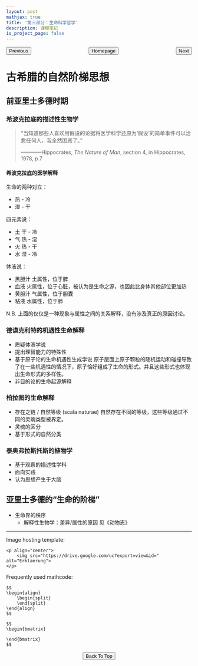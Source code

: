 ```yaml
---
layout: post
mathjax: true
title: '第三部分：生命科学哲学'
description: 课程笔记
is_project_page: false
---
```



<p style="text-align:center;">
<button type="button" onclick="window.location.href='index.html';">Homepage</button>
<span style="float:left;"><button type="button" onclick="window.location.href='PartII.html';">Previous</button></span>
<span style="float:right;"><button type="button" onclick="window.location.href='PartIV.html';">Next</button></span>
</p>

# 古希腊的自然阶梯思想
## 前亚里士多德时期
### 希波克拉底的描述性生物学
> “当知道那些人喜欢用假设的论据将医学科学还原为‘假设’的简单事件可以治愈任何人，我全然困惑了。”
>
> ————Hippocrates, _The Nature of Man_, section 4, in Hippocrates, 1978, p.7

#### 希波克拉底的医学解释
生命的两种对立：
* 热 - 冷
* 湿 - 干

四元素说：
* 土
  干 - 冷
* 气
  热 - 湿
* 火
  热 - 干
* 水
  湿 - 冷

体液说：
* 黑胆汁
  土属性，位于脾
* 血液
  火属性，位于心脏，被认为是生命之源，也因此比身体其他部位更加热
* 黄胆汁
  气属性，位于胆囊
* 粘液
  水属性，位于肺

N.B. 上面的仅仅是一种现象与属性之间的关系解释，没有涉及真正的原因讨论。

### 德谟克利特的机遇性生命解释
* 质疑体液学说
* 提出理智能力的特殊性
* 基于原子论的生命机遇性生成学说
  原子层面上原子颗粒的随机运动和碰撞导致了在一些机遇性的情况下，原子恰好组成了生命的形式。并且这些形式也体现出生命形式的多样性。
* 非目的论的生命起源解释

### 柏拉图的生命解释
* 存在之链 / 自然等级 (scala naturae)
  自然存在不同的等级，这些等级通过不同的灵魂类型被界定。
* 灵魂的区分
* 基于形式的自然分类

### 泰奥弗拉斯托斯的植物学
* 基于观察的描述性学科
* 面向实践
* 认为思想产生于大脑

## 亚里士多德的“生命的阶梯”
* 生命界的秩序
  * 解释性生物学：差异/属性的原因
    见《动物志》
  




***

Image hosting template:

```
<p align="center">
    <img src="https://drive.google.com/uc?export=view&id=" alt="Erklaerung">
</p>
```

Frequently used mathcode:
```
$$
\begin{align}
    \begin{split}
    \end{split}
\end{align}
$$

$$
\begin{bmatrix}
       
\end{bmatrix}
$$

```


<p style="text-align:center;">
<button type="button" onclick="window.location.href='#top';">Back To Top</button>
<p>
